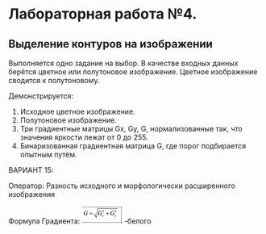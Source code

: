 # Лабораторная работа №4.
## Выделение контуров на изображении

Выполняется одно задание на выбор. В качестве входных данных берётся цветное или полутоновое изображение. Цветное изображение сводится к полутоновому.

Демонстрируется:
1) Исходное цветное изображение.
2) Полутоновое изображение.
3) Три градиентные матрицы Gx, Gy, G, нормализованные так, что значения
яркости лежат от 0 до 255.
4) Бинаризованная градиентная матрица G, где порог подбирается опытным
путём.

ВАРИАНТ 15:

Оператор: Разность исходного и морфологически расширенного
изображения


Формула Градиента: ![img.png](img.png) -белого